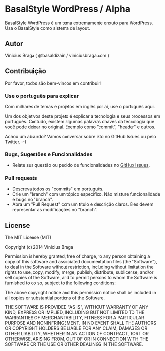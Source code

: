 # BasalStyle WordPress / Alpha

BasalStyle WordPress é um tema extremamente enxuto para WordPress. Usa o BasalStyle como sistema de layout.


## Autor

Vinicius Braga ( @basaldizain / viniciusbraga.com )


## Contribuição

Por favor, todos são bem-vindos em contribuir!


### Use o português para explicar

Com milhares de temas e projetos em inglês por aí, use o português aqui.

Um dos objetivos deste projeto é explicar a tecnologia e seus processos em português. Contudo, existem algumas palavras chaves da tecnologia que você pode deixar no original. Exemplo como "commit", "header" e outros.

Achou um absurdo? Vamos conversar sobre isto no GitHub Issues ou pelo Twitter. :-)


### Bugs, Sugestões e Funcionalidades

- Relate sua questão ou pedido de funcionalidades no [GitHub Issues](https://github.com/viniciusbraga/basalstyle-wordpress/issues).


### Pull requests

- Descreva todos os "commits" em português.
- Crie um "branch" com um tópico específico. Não misture funcionalidade e bugs no "branch".
- Abra um "Pull Request" com um título e descrição claros. Eles devem representar as modificações no "branch".


## License

The MIT License (MIT)

Copyright (c) 2014 Vinicius Braga

Permission is hereby granted, free of charge, to any person obtaining a copy
of this software and associated documentation files (the "Software"), to deal
in the Software without restriction, including without limitation the rights
to use, copy, modify, merge, publish, distribute, sublicense, and/or sell
copies of the Software, and to permit persons to whom the Software is
furnished to do so, subject to the following conditions:

The above copyright notice and this permission notice shall be included in all
copies or substantial portions of the Software.

THE SOFTWARE IS PROVIDED "AS IS", WITHOUT WARRANTY OF ANY KIND, EXPRESS OR
IMPLIED, INCLUDING BUT NOT LIMITED TO THE WARRANTIES OF MERCHANTABILITY,
FITNESS FOR A PARTICULAR PURPOSE AND NONINFRINGEMENT. IN NO EVENT SHALL THE
AUTHORS OR COPYRIGHT HOLDERS BE LIABLE FOR ANY CLAIM, DAMAGES OR OTHER
LIABILITY, WHETHER IN AN ACTION OF CONTRACT, TORT OR OTHERWISE, ARISING FROM,
OUT OF OR IN CONNECTION WITH THE SOFTWARE OR THE USE OR OTHER DEALINGS IN THE
SOFTWARE.

